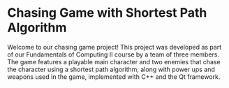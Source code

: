 # Chasing Game with Shortest Path Algorithm
Welcome to our chasing game project! This project was developed as part of our Fundamentals of Computing II course by a team of three members. The game features a playable main character and two enemies that chase the character using a shortest path algorithm, along with power ups and weapons used in the game, implemented with C++ and the Qt framework.
